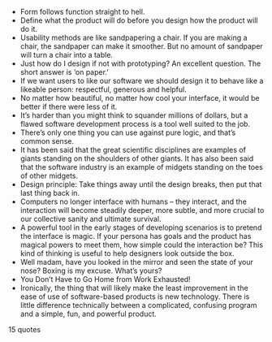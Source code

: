  - Form follows function straight to hell.
 - Define what the product will do before you design how the product will do it.
 - Usability methods are like sandpapering a chair. If you are making a chair, the sandpaper can make it smoother. But no amount of sandpaper will turn a chair into a table.
 - Just how do I design if not with prototyping? An excellent question. The short answer is ‘on paper.’
 - If we want users to like our software we should design it to behave like a likeable person: respectful, generous and helpful.
 - No matter how beautiful, no matter how cool your interface, it would be better if there were less of it.
 - It’s harder than you might think to squander millions of dollars, but a flawed software development process is a tool well suited to the job.
 - There’s only one thing you can use against pure logic, and that’s common sense.
 - It has been said that the great scientific disciplines are examples of giants standing on the shoulders of other giants. It has also been said that the software industry is an example of midgets standing on the toes of other midgets.
 - Design principle: Take things away until the design breaks, then put that last thing back in.
 - Computers no longer interface with humans – they interact, and the interaction will become steadily deeper, more subtle, and more crucial to our collective sanity and ultimate survival.
 - A powerful tool in the early stages of developing scenarios is to pretend the interface is magic. If your persona has goals and the product has magical powers to meet them, how simple could the interaction be? This kind of thinking is useful to help designers look outside the box.
 - Well madam, have you looked in the mirror and seen the state of your nose? Boxing is my excuse. What’s yours?
 - You Don’t Have to Go Home from Work Exhausted!
 - Ironically, the thing that will likely make the least improvement in the ease of use of software-based products is new technology. There is little difference technically between a complicated, confusing program and a simple, fun, and powerful product.

15 quotes